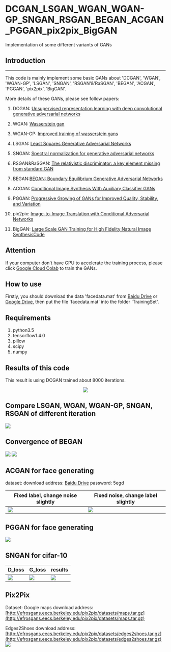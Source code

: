 # DCGAN_LSGAN_WGAN_WGAN-GP_SNGAN_RSGAN_BEGAN_ACGAN_PGGAN_pix2pix_BigGAN
Implementation of some different variants of GANs 

## Introduction
--------------

This code is mainly implement some basic GANs about 'DCGAN', 'WGAN', 'WGAN-GP', 'LSGAN', 'SNGAN', 'RSGAN'&'RaSGAN', 'BEGAN', 'ACGAN', 'PGGAN', 'pix2pix', 'BigGAN'. 

More details of these GANs, please see follow papers:

1. DCGAN: [Unsupervised representation learning with deep convolutional generative adversarial networks](https://arxiv.org/pdf/1511.06434.pdf%C3%AF%C2%BC%E2%80%B0)

2. WGAN: [Wasserstein gan](https://arxiv.org/pdf/1701.07875.pdf?__hstc=200028081.1bb630f9cde2cb5f07430159d50a3c91.1524009600081.1524009600082.1524009600083.1&__hssc=200028081.1.1524009600084&__hsfp=1773666937)

3. WGAN-GP: [Improved training of wasserstein gans](https://papers.nips.cc/paper/7159-improved-training-of-wasserstein-gans.pdf)

4. LSGAN: [Least Squares Generative Adversarial Networks](http://openaccess.thecvf.com/content_ICCV_2017/papers/Mao_Least_Squares_Generative_ICCV_2017_paper.pdf)

5. SNGAN: [Spectral normalization for generative adversarial networks](https://arxiv.org/pdf/1802.05957.pdf)

6. RSGAN&RaSGAN: [The relativistic discriminator: a key element missing from standard GAN](https://arxiv.org/abs/1807.00734)

7. BEGAN:[BEGAN: Boundary Equilibrium Generative Adversarial Networks](https://arxiv.org/pdf/1703.10717.pdf)

8. ACGAN: [Conditional Image Synthesis With Auxiliary Classifier GANs](https://arxiv.org/pdf/1610.09585.pdf)

9. PGGAN: [Progressive Growing of GANs for Improved Quality, Stability, and Variation](https://arxiv.org/pdf/1710.10196)

10. pix2pix: [Image-to-Image Translation with Conditional Adversarial Networks](https://arxiv.org/pdf/1611.07004.pdf)

11. BigGAN: [Large Scale GAN Training for High Fidelity Natural Image Synthesis](https://arxiv.org/pdf/1809.11096.pdf)[Code](https://github.com/MingtaoGuo/BigGAN-tensorflow)
## Attention
If your computer don't have GPU to accelerate the training process, please click [Google Cloud Colab](https://colab.research.google.com/drive/1BKGcw58kOQc4mxxm4VbAJ6BX-DEzZtgE) to train the GANs.
## How to use 
Firstly, you should download the data 'facedata.mat' from [Baidu Drive](https://pan.baidu.com/s/12fcKytGOW222bS5BccteYw) or [Google Drive](https://drive.google.com/open?id=1ROGET9rA5WAdU3C8Lfs5mxg5ufLD2uCO), then put the file 'facedata.mat' into the folder 'TrainingSet'.

## Requirements
1. python3.5
2. tensorflow1.4.0
3. pillow
4. scipy
5. numpy

Results of this code
--------------------
This result is using DCGAN trained about 8000 iterations.
<div align=center><img src="https://github.com/MingtaoGuo/DCGAN_LSGAN_WGAN_WGAN-GP_SNGAN/raw/master/Image/DCGAN.jpg"/></div>

Compare LSGAN, WGAN, WGAN-GP, SNGAN, RSGAN of different iteration
-----------------------------------------------------
![](https://github.com/MingtaoGuo/DCGAN_LSGAN_WGAN_WGAN-GP_SNGAN/raw/master/Image/GAN.jpg)

Convergence of BEGAN
------------------------
![](https://github.com/MingtaoGuo/DCGAN_LSGAN_WGAN_WGAN-GP_SNGAN/raw/master/Image/BEGAN.jpg)
![](https://github.com/MingtaoGuo/DCGAN_LSGAN_WGAN_WGAN-GP_SNGAN/raw/master/Image/BEGAN_converge.jpg)

ACGAN for face generating
--------------------------
dataset: download address: [Baidu Drive](https://pan.baidu.com/s/1QZ2cra5Yu-2fcQx5dH7WiQ ) password: 5egd

|Fixed label, change noise slightly|Fixed noise, change label slightly|
|-|-|
|![](https://github.com/MingtaoGuo/DCGAN_LSGAN_WGAN_WGAN-GP_SNGAN/raw/master/Image/fixed_label.jpg)|![](https://github.com/MingtaoGuo/DCGAN_LSGAN_WGAN_WGAN-GP_SNGAN/raw/master/Image/fixed_noise.jpg)|

PGGAN for face generating
----------------------------
![](https://github.com/MingtaoGuo/DCGAN_LSGAN_WGAN_WGAN-GP_SNGAN/raw/master/Image/pggan.jpg)

SNGAN for cifar-10
--------------------
|D_loss|G_loss|results|
|-|-|-|
|![](https://github.com/MingtaoGuo/DCGAN_LSGAN_WGAN_WGAN-GP_SNGAN/raw/master/Image/sngan_d_loss.jpg)|![](https://github.com/MingtaoGuo/DCGAN_LSGAN_WGAN_WGAN-GP_SNGAN/raw/master/Image/sngan_g_loss.jpg)|![](https://github.com/MingtaoGuo/DCGAN_LSGAN_WGAN_WGAN-GP_SNGAN/raw/master/Image/sngan_cifar.jpg)|

Pix2Pix
-----------
Dataset: Google maps download address: [http://efrosgans.eecs.berkeley.edu/pix2pix/datasets/maps.tar.gz](http://efrosgans.eecs.berkeley.edu/pix2pix/datasets/maps.tar.gz)

Edges2Shoes download address: [http://efrosgans.eecs.berkeley.edu/pix2pix/datasets/edges2shoes.tar.gz](http://efrosgans.eecs.berkeley.edu/pix2pix/datasets/edges2shoes.tar.gz)
![](https://github.com/MingtaoGuo/DCGAN_LSGAN_WGAN_WGAN-GP_SNGAN/raw/master/Image/pix2pix.jpg)

